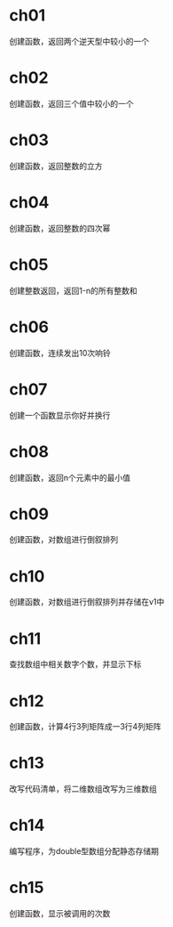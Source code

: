 # ch01
创建函数，返回两个逆天型中较小的一个
# ch02
创建函数，返回三个值中较小的一个
# ch03
创建函数，返回整数的立方
# ch04
创建函数，返回整数的四次幂
# ch05
创建整数返回，返回1-n的所有整数和
# ch06
创建函数，连续发出10次响铃
# ch07
创建一个函数显示你好并换行
# ch08
创建函数，返回n个元素中的最小值
# ch09
创建函数，对数组进行倒叙排列
# ch10
创建函数，对数组进行倒叙排列并存储在v1中
# ch11
查找数组中相关数字个数，并显示下标
# ch12
创建函数，计算4行3列矩阵成一3行4列矩阵
# ch13
改写代码清单，将二维数组改写为三维数组
# ch14
编写程序，为double型数组分配静态存储期
# ch15
创建函数，显示被调用的次数